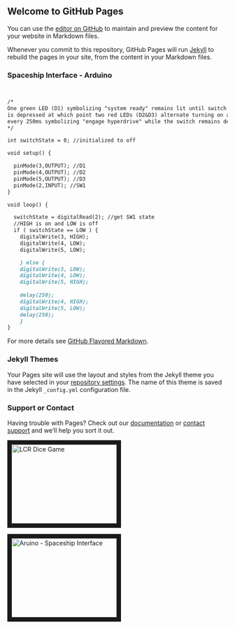## Welcome to GitHub Pages

You can use the [editor on GitHub](https://github.com/cmhenwood/cmhenwood.github.io/edit/master/index.md) to maintain and preview the content for your website in Markdown files.

Whenever you commit to this repository, GitHub Pages will run [Jekyll](https://jekyllrb.com/) to rebuild the pages in your site, from the content in your Markdown files.

### Spaceship Interface - Arduino

```markdown


/*
One green LED (D1) symbolizing "system ready" remains lit until switch (SW1)
is depressed at which point two red LEDs (D2&D3) alternate turning on and off
every 250ms symbolizing "engage hyperdrive" while the switch remains depressed.
*/

int switchState = 0; //initialized to off

void setup() {

  pinMode(3,OUTPUT); //D1
  pinMode(4,OUTPUT); //D2
  pinMode(5,OUTPUT); //D3
  pinMode(2,INPUT); //SW1
}

void loop() {

  switchState = digitalRead(2); //get SW1 state
  //HIGH is on and LOW is off
  if ( switchState == LOW ) {
    digitalWrite(3, HIGH);
    digitalWrite(4, LOW);
    digitalWrite(5, LOW);

    } else {
    digitalWrite(3, LOW);
    digitalWrite(4, LOW);
    digitalWrite(5, HIGH);
    
    delay(250);
    digitalWrite(4, HIGH);
    digitalWrite(5, LOW);
    delay(250);
    }
}
```

For more details see [GitHub Flavored Markdown](https://guides.github.com/features/mastering-markdown/).

### Jekyll Themes

Your Pages site will use the layout and styles from the Jekyll theme you have selected in your [repository settings](https://github.com/cmhenwood/cmhenwood.github.io/settings). The name of this theme is saved in the Jekyll `_config.yml` configuration file.

### Support or Contact

Having trouble with Pages? Check out our [documentation](https://help.github.com/categories/github-pages-basics/) or [contact support](https://github.com/contact) and we’ll help you sort it out.

<a href="http://www.youtube.com/watch?feature=player_embedded&v=lojidoW1azU
" target="_blank"><img src="http://img.youtube.com/vi/lojidoW1azU/0.jpg" 
alt="LCR Dice Game" width="240" height="180" border="10" /></a>

<a href="http://www.youtube.com/watch?feature=player_embedded&v=_uJQshS_Upg
" target="_blank"><img src="http://img.youtube.com/vi/_uJQshS_Upg/0.jpg" 
alt="Aruino - Spaceship Interface" width="240" height="180" border="10" /></a>
